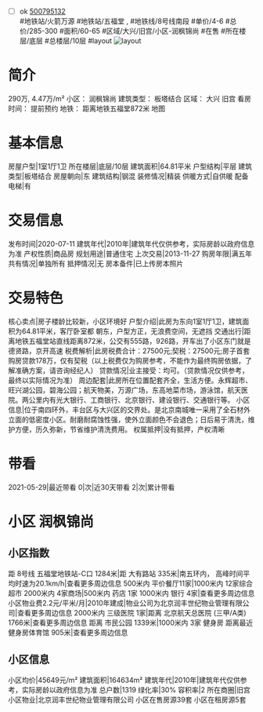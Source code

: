 - [ ] ok [500795132](https://bj.5i5j.com/ershoufang/500795132.html)  
 #地铁站/火箭万源 #地铁站/五福堂 ,  #地铁线/8号线南段
#单价/4-6 #总价/285-300 #面积/60-65   #区域/大兴/旧宫/小区-润枫锦尚 #在售 #所在楼层/底层 #总楼层/10层 #layout 
![layout](http://image2a.5i5j.com/scm/HOUSE_CUSTOMER/1d82317a053a4e4cb6c9ee3ce4ac8b3c.jpg_P5.jpg) 
# 简介 
 290万,  4.47万/m² 
小区： 润枫锦尚
建筑类型： 板塔结合
区域： 大兴 旧宫
看房时间： 提前预约
地铁： 距离地铁五福堂872米 地图
# 基本信息 
 房屋户型|1室1厅1卫
所在楼层|底层/10层
建筑面积|64.81平米
户型结构|平层
建筑类型|板塔结合
房屋朝向|东
建筑结构|钢混
装修情况|精装
供暖方式|自供暖
配备电梯|有
# 交易信息 
 发布时间|2020-07-11
建筑年代|2010年|建筑年代仅供参考，实际房龄以政府信息为准
产权性质|商品房
规划用途|普通住宅
上次交易|2013-11-27
购房年限|满五年
共有情况|单独所有
抵押情况|无
房本备件|已上传房本照片
# 交易特色 
 核心卖点|房子楼龄比较新，小区环境好
户型介绍|此房为东向1室1厅1卫，建筑面积为64.81平米，客厅卧室都 朝东，户型方正，无浪费空间，无遮挡
交通出行|距离地铁五福堂站直线距离872米，公交有555路，926路，开车出了小区东门就是德贤路，京开高速
税费解析|此房税费合计：27500元;契税：27500元;房子首套购房贷款178万，仅有契税（以上税费仅为购房参考，不能作为最终购房依据，了解准确方案，请咨询经纪人）
贷款情况|业主接受：均可。（贷款情况仅供参考，最终以实际情况为准）
周边配套|此房所在位置配套齐全，生活方便。永辉超市、旺兴湖公园，碧海公园；航天物美，万源广场，东高地菜市场，游泳馆，航天医院。两公里内有光大银行、工商银行、北京银行、建设银行、交通银行等。
小区信息|位于南四环外，丰台区与大兴区的交界处。是北京南城唯一采用了全石材外立面的低密度小区。耐磨耐腐蚀性强，使外立面颜色不会退色；日后易于清洗，维护方便，历久弥新，节省维护清洗费用。
权属抵押|没有抵押，产权清晰
# 带看 
 2021-05-29|最近带看	 0|次|近30天带看	 2|次|累计带看
# 小区 润枫锦尚
## 小区指数 
 距 8号线 五福堂地铁站-C口 1284米|距 大有路站 335米|南五环内， 高峰时间平均时速为20.1km/h|查看更多周边信息
500米内 平价餐厅11家|1000米内 12家综合超市
2000米内 4家商场|500米内 药店 1家
1000米内 银行 4家|查看更多周边信息
小区物业费2.2元/平米/月|2010年建成|物业公司为北京润丰世纪物业管理有限公司|查看更多周边信息
2000米内 三级医院 1家|距离 北京航天总医院 (三甲/A类) 1766米|查看更多周边信息
距离 市民公园 1339米|1000米内 3家 健身房
距离最近健身房体育馆 905米|查看更多周边信息
## 小区信息 
 小区均价|45649元/m²
建筑面积|164634m²
建筑年代|2010年|建筑年代仅供参考，实际房龄以政府信息为准
总户数|1319
绿化率|30%
容积率|2
所在商圈|旧宫
小区物业|北京润丰世纪物业管理有限公司
小区在售房源39套
小区在租房源5套
